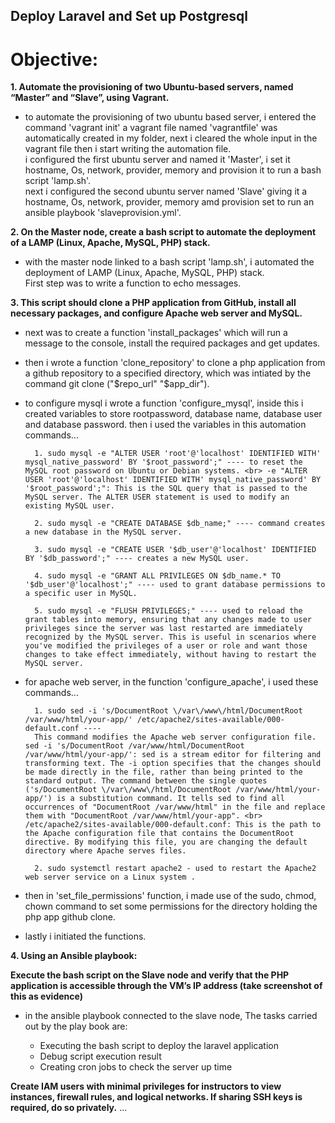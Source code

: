 ## Deploy Laravel and Set up Postgresql

# Objective:

**1. Automate the provisioning of two Ubuntu-based servers, named “Master” and “Slave”, using Vagrant.**
- to automate the provisioning of two ubuntu based server, i entered the command 'vagrant init' a vagrant file named 'vagrantfile' was automatically created in my folder, next i cleared the whole input in the vagrant file then i start writing the automation file. <br> i configured the first ubuntu server and named it 'Master', i set it hostname, Os, network, provider, memory and provision it to run a bash script 'lamp.sh'. <br> next i configured the second ubuntu server named 'Slave' giving it a hostname, Os, network, provider, memory amd provision set to run an ansible playbook 'slaveprovision.yml'.

**2. On the Master node, create a bash script to automate the deployment of a LAMP (Linux, Apache, MySQL, PHP) stack.**
- with the master node linked to a bash script 'lamp.sh', i automated the deployment of LAMP (Linux, Apache, MySQL, PHP) stack. <br> First step was to write a function to echo messages.

**3. This script should clone a PHP application from GitHub, install all necessary packages, and configure Apache web server and MySQL.**
- next was to create a function 'install_packages' which will run a message to the console, install the required packages and get updates.
- then i wrote a function 'clone_repository' to clone a php application from a github repository to a specified directory, which was intiated by the command git clone ("$repo_url" "$app_dir").
- to configure mysql i wrote a function 'configure_mysql', inside this i created variables to store rootpassword, database name, database user and database password. then i used the variables in this automation commands...

        1. sudo mysql -e "ALTER USER 'root'@'localhost' IDENTIFIED WITH' mysql_native_password' BY '$root_password';" ---- to reset the MySQL root password on Ubuntu or Debian systems. <br> -e "ALTER USER 'root'@'localhost' IDENTIFIED WITH' mysql_native_password' BY '$root_password';": This is the SQL query that is passed to the MySQL server. The ALTER USER statement is used to modify an existing MySQL user.

        2. sudo mysql -e "CREATE DATABASE $db_name;" ---- command creates a new database in the MySQL server.

        3. sudo mysql -e "CREATE USER '$db_user'@'localhost' IDENTIFIED BY '$db_password';" ---- creates a new MySQL user.

        4. sudo mysql -e "GRANT ALL PRIVILEGES ON $db_name.* TO '$db_user'@'localhost';" ---- used to grant database permissions to a specific user in MySQL.

        5. sudo mysql -e "FLUSH PRIVILEGES;" ---- used to reload the grant tables into memory, ensuring that any changes made to user privileges since the server was last restarted are immediately recognized by the MySQL server. This is useful in scenarios where you've modified the privileges of a user or role and want those changes to take effect immediately, without having to restart the MySQL server.

- for apache web server, in the function 'configure_apache', i used these commands...

        1. sudo sed -i 's/DocumentRoot \/var\/www\/html/DocumentRoot /var/www/html/your-app/' /etc/apache2/sites-available/000-default.conf ---- 
        This command modifies the Apache web server configuration file. sed -i 's/DocumentRoot /var/www/html/DocumentRoot /var/www/html/your-app/': sed is a stream editor for filtering and transforming text. The -i option specifies that the changes should be made directly in the file, rather than being printed to the standard output. The command between the single quotes ('s/DocumentRoot \/var\/www\/html/DocumentRoot /var/www/html/your-app/') is a substitution command. It tells sed to find all occurrences of "DocumentRoot /var/www/html" in the file and replace them with "DocumentRoot /var/www/html/your-app". <br>  /etc/apache2/sites-available/000-default.conf: This is the path to the Apache configuration file that contains the DocumentRoot directive. By modifying this file, you are changing the default directory where Apache serves files.

        2. sudo systemctl restart apache2 - used to restart the Apache2 web server service on a Linux system .

- then in 'set_file_permissions' function, i made use of the sudo, chmod, chown command to set some permissions for the directory holding the php app github clone.

- lastly i initiated the functions.

**4. Using an Ansible playbook:**

**Execute the bash script on the Slave node and verify that the PHP application is accessible through the VM’s IP address (take screenshot of this as evidence)**
- in the ansible playbook connected to the slave node, The tasks carried out by the play book are:

    - Executing the bash script to deploy the laravel application
    - Debug script execution result
    - Creating cron jobs to check the server up time

**Create IAM users with minimal privileges for instructors to view instances, firewall rules, and logical networks. If sharing SSH keys is required, do so privately.**
...